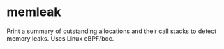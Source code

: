 # memleak

Print a summary of outstanding allocations and their call stacks to detect memory leaks.
Uses Linux eBPF/bcc.
